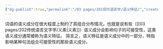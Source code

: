 ```yaml
---
{"dg-publish":true,"permalink":"/03 pages/201现代语言学/语义特征/","created":"2024-12-16T22:11:53.940+08:00","updated":"2025-03-02T15:17:03.975+08:00"}
---
```


词语的语义成分在很大程度上制约了其组合分布情况，也就是说有些（[[03 pages/202传统语言文字学/义素\|义素]]）语义成分会影响句子的可接受性，这类语义成分通常被称为语义特征。 
简言之，语义特征是语义成分中的一部分，特指影响某种句法组合可接受性的那些语义成分。